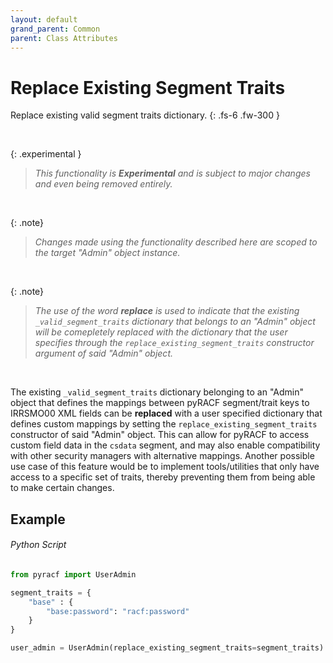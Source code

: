 ```yaml
---
layout: default
grand_parent: Common
parent: Class Attributes
---
```


# Replace Existing Segment Traits

Replace existing valid segment traits dictionary.
{: .fs-6 .fw-300 }

&nbsp;

{: .experimental }
> _This functionality is **Experimental** and is subject to major changes and even being removed entirely._

&nbsp;

{: .note}
> _Changes made using the functionality described here are scoped to the target "Admin" object instance._

&nbsp;

{: .note}
 > _The use of the word **replace** is used to indicate that the existing `_valid_segment_traits` dictionary that belongs to an "Admin" object will be comepletely replaced with the dictionary that the user specifies through the `replace_existing_segment_traits` constructor argument of said "Admin" object._

&nbsp;

The existing `_valid_segment_traits` dictionary belonging to an "Admin" object that defines the mappings between pyRACF segment/trait keys to IRRSMO00 XML fields can be **replaced** with a user specified dictionary that defines custom mappings by setting the `replace_existing_segment_traits` constructor of said "Admin" object. This can allow for pyRACF to access custom field data in the `csdata` segment, and may also enable compatibility with other security managers with alternative mappings. Another possible use case of this feature would be to implement tools/utilities that only have access to a specific set of traits, thereby preventing them from being able to make certain changes.

## Example

###### Python Script
```python
from pyracf import UserAdmin

segment_traits = {
    "base" : {
        "base:password": "racf:password"
    }
}

user_admin = UserAdmin(replace_existing_segment_traits=segment_traits)
```
